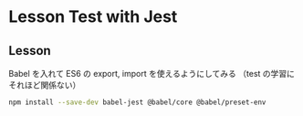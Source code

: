 # Lesson Test with Jest

## Lesson

Babel を入れて ES6 の export, import を使えるようにしてみる
（test の学習にそれほど関係ない）

```bash
npm install --save-dev babel-jest @babel/core @babel/preset-env
```
